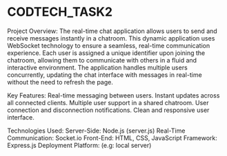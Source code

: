 # CODTECH_TASK2

Project Overview:
The real-time chat application allows users to send and receive messages instantly in a chatroom. This dynamic application uses WebSocket technology to ensure a seamless, real-time communication experience. Each user is assigned a unique identifier upon joining the chatroom, allowing them to communicate with others in a fluid and interactive environment. The application handles multiple users concurrently, updating the chat interface with messages in real-time without the need to refresh the page.

Key Features:
Real-time messaging between users.
Instant updates across all connected clients.
Multiple user support in a shared chatroom.
User connection and disconnection notifications.
Clean and responsive user interface.

Technologies Used:
Server-Side: Node.js (server.js)
Real-Time Communication: Socket.io
Front-End: HTML, CSS, JavaScript
Framework: Express.js
Deployment Platform: (e.g: local server)
